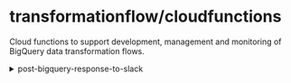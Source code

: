 # transformationflow/cloudfunctions

Cloud functions to support development, management and monitoring of BigQuery data transformation flows.
<details>
<summary>post-bigquery-response-to-slack</summary>
  
  ### Overview
  This function will execute a single SQL query and post the response to a Slack channel on a schedule.  Any logic needs to be written in the SQL.

  ### Configuration
  Configuration is set via the following parameters in the Cloud Scheduler job: 
  parameter | section | description
  --- | --- | ---
  Frequency | Job Definition | Cron schedule for job triggering
  Pub/Sub Topic | Job Configuration | PubSub topic which triggers the deployed cloud function
  `slack_access_token_name` | Message Attributes | Name of secret in Secret Manager
  `slack_channel` | Message Attributes | Channel to post query response (prefixed by '#' e.g. #data-monitoring)
  `sql_query` | Message Attributes | SQL query to execute.  This must return a column called post_text.

  To add an additional notifier, create a new Cloud Scheduler job with the required parameters.

  A single string will be posted to the channel, however it is possible to construct sentences with line breaks from query column values using the following native BigQuery functions:

  - [FORMAT](https://cloud.google.com/bigquery/docs/reference/standard-sql/string_functions#format_string) - allows injection of column values into a string using '%' 
  - [ARRAY_AGG](https://cloud.google.com/bigquery/docs/reference/standard-sql/aggregate_functions#array_agg) - aggregates a column (containing e.g. strings with injected column values) into an array
  - [ARRAY_TO_STRING](https://cloud.google.com/bigquery/docs/reference/standard-sql/array_functions#array_to_string) - converts an array into a delimited string. Delimiting on '\n' results in each sentence being written on a new line

  #### Example Query
  The following query structure will output a string as `post_text` which can then be pasted into the `sql_query` attribute and will then be posted to a slack channel on a schedule:


```
WITH
example_data_errors AS (
SELECT 14 AS critical_errors, 6 AS minor_errors, 4934 AS new_records, DATE('2021-06-21') AS ingestion_date UNION ALL
SELECT 25 AS critical_errors, 34 AS minor_errors, 7856 AS new_records, DATE('2021-06-20') AS ingestion_date UNION ALL
SELECT 45 AS critical_errors, 65 AS minor_errors, 9843 AS new_records, DATE('2021-06-19') AS ingestion_date
)

SELECT 
ARRAY_TO_STRING( ARRAY_AGG(
    FORMAT('ALERT: %d critical error(s) and %d minor error(s) from %d records on %t',
    critical_errors, minor_errors, new_records, ingestion_date)
), '\n') AS post_text     
FROM example_data_errors      
WHERE ingestion_date >= DATE_SUB('2021-06-21', INTERVAL 2 DAY)

```

This results in the following formatted and line-broken string as `post_text`, in a format which would be simple:

```
ALERT: 14 critical error(s) and 6 minor error(s) from 4934 records on 2021-06-21
ALERT: 25 critical error(s) and 34 minor error(s) from 7856 records on 2021-06-20
ALERT: 45 critical error(s) and 65 minor error(s) from 9843 records on 2021-06-19
```

  ### Architecture
  ![Architecture](post-bigquery-response-to-slack/assets/post-bq-response-to-slack.png)

  The deployed architecture leverages the following Google Cloud Platform resources:

  sequence | resource | description
  :-: | --- | --- 
  1 | Cloud Scheduler | Serverless PubSub trigger with configurable attributes
  2 | PubSub | Messaging to trigger Cloud Function with configured attributes
  3 | Cloud Function | Python 3.8 function post-bigquery-response-to-slack
  4 | BigQuery | Accessed via google-cloud-bigquery client library (with additional drive scopes for federated table access)
  5 | Secret Manager | Secure storage of Slack Access key

</details>
